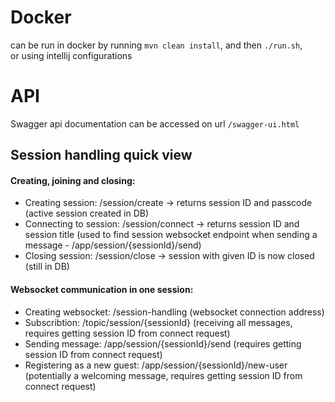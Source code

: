 # Docker

can be run in docker by running `mvn clean install`, and then `./run.sh`, \
or using intellij configurations

# API

Swagger api documentation can be accessed on url `/swagger-ui.html`

## Session handling quick view
#### Creating, joining and closing:
* Creating session: /session/create -> returns session ID and passcode (active session created in DB)
* Connecting to session: /session/connect -> returns session ID and session title (used to find session websocket endpoint when sending a message - /app/session/{sessionId}/send)
* Closing session: /session/close -> session with given ID is now closed (still in DB)
#### Websocket communication in one session:
* Creating websocket: /session-handling (websocket connection address)
* Subscribtion: /topic/session/{sessionId} (receiving all messages, requires getting session ID from connect request)
* Sending message: /app/session/{sessionId}/send (requires getting session ID from connect request)
* Registering as a new guest: /app/session/{sessionId}/new-user (potentially a welcoming message, requires getting session ID from connect request)
